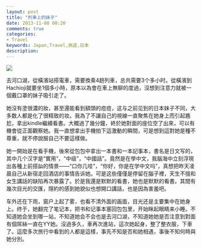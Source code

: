 ```yaml
---
layout: post
title: "列車上的妹子"
date: 2013-11-08 00:20
comments: true
categories: 
- Travel
keywords: Japan,Travel,旅遊,日本
description: 
---
```

<img src="http://maps.googleapis.com/maps/api/staticmap?size=640x400&maptype=roadmap&markers=size:large%7Ccolor:blue%7C河口湖%7C&zoom=10&sensor=false" />

去河口湖，從橫濱站搭電車，需要換乘4趟列車，总共需要3个多小时。從橫濱到Hachioji就要坐1個多小時，原本以為會在車上無聊的度過，沒想到注意力就被一個戴口罩的妹子吸引走了。

她沒有塗很濃的妝，甚至還能看到額頭的痘痘，这与之前见到的日本妹子不同，大多数人都是化了很精致的妆。我為了不讓自己的視線一直聚焦在她身上而引起尷尬，拿出kindle繼續看書。大概過了幾分鐘，終於她對面的座位空了出來，可以有機會從正面觀察她。我一直想拿出手機拍下這激動的瞬間，可是想到這對她是種不尊重，就不停說服自己不要這樣做。

她一開始是在看手機，後來從包包中拿出一本書和一本記事本，書名是日文写的，其中几个汉字是“實用”，“中级”，“中國話”。竟然是在學中文，我腦海中立刻浮現出各種上前搭訕的情景——“口你几哇”，“你好，你是在学中文吗”，真想把昨天凌晨自己从新宿走回酒店的事情告诉她。可是这些僅僅是停留在腦子裡，天生不擅和女生講話的缺陷再次暴露了。於是我還是默默的看書，她也是默默的看書。其間有幾次目光的交匯，隱約的感到她貌似也想開口講話，也是因為害羞吧。

车外还在下雨，窗户上起了雾，也看不清外面的画面，目光还是主要集中在她身上。终于，她翻完了笔记本，把书和记事本塞回包包里，开始眯起眼睛来小睡。不知道她会坐到哪一站，不知道她会不会也是去河口湖，不知道她她是否注意到對面有個屌絲一直在YY她。沒過多久，車再次進站，這次她起身，整了整衣服，下車了。這麼多次旅行中看到的人都是這樣，事先不知是否和她相遇，事後不知何時與她分別。
